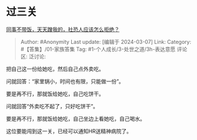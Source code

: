 # 过三关
[同事不带饭，天天蹭我的，社恐人应该怎么拒绝？](https://www.zhihu.com/question/600353143/answer/3421332403)

> Author: #Anonymity
> Last update: [编辑于 2024-03-07]
> Link:
> Category: #【答集】/01-家族答集 
> Tag: #1-个人成长/3-处世之道/3h-表达意愿 
> 评论区:
> 泛讨论:

把自己这一份给她吃，然后自己点外卖吃。

问就回答：“家里锅小，时间也有限，只能做一份”。

要是再不行，那就饭给她吃，自己吃饼干。

问就回答“外卖吃不起了，只好吃饼干”。

要是再不行，那就饭给她吃，自己坐边上看她吃，自己喝水。

这位要能闯到这一关，已经可以通知HR送精神病院了。